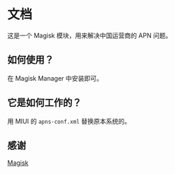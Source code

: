 # 文档
这是一个 Magisk 模块，用来解决中国运营商的 APN 问题。
## 如何使用？
在 Magisk Manager 中安装即可。
## 它是如何工作的？
用 MIUI 的 `apns-conf.xml` 替换原本系统的。
## 感谢
[Magisk](https://github.com/topjohnwu/Magisk)